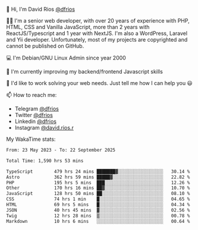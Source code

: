 👋 Hi, I'm David Rios [@dfrios](https://github.com/dfrios)

👨‍💻 I'm a senior web developer, with over 20 years of experience with PHP, HTML, CSS and Vanilla JavaScript, more than 2 years with ReactJS/Typescript and 1 year with NextJS. I'm also a WordPress, Laravel and Yii developer. Unfortunately, most of my projects are copyrighted and cannot be published on GitHub.

💻 I'm Debian/GNU Linux Admin since year 2000

🌱 I'm currently improving my backend/frontend Javascript skills

💞️ I'd like to work solving your web needs. Just tell me how I can help you 😃

📫 How to reach me:
* Telegram [@dfrios](https://t.me/dfrios)
* Twitter [@dfrios](https://twitter.com/dfrios)
* Linkedin [@dfrios](https://linkedin.com/in/dfrios)
* Instagram [@david.rios.r](https://instagram.com/david.rios.r)



My WakaTime stats:
<!--START_SECTION:waka-->

```txt
From: 23 May 2023 - To: 22 September 2025

Total Time: 1,590 hrs 53 mins

TypeScript        479 hrs 24 mins ███████▓░░░░░░░░░░░░░░░░░   30.14 %
Astro             362 hrs 59 mins █████▓░░░░░░░░░░░░░░░░░░░   22.82 %
PHP               195 hrs 5 mins  ███░░░░░░░░░░░░░░░░░░░░░░   12.26 %
Other             170 hrs 16 mins ██▓░░░░░░░░░░░░░░░░░░░░░░   10.70 %
JavaScript        128 hrs 50 mins ██░░░░░░░░░░░░░░░░░░░░░░░   08.10 %
CSS               74 hrs 1 min    █░░░░░░░░░░░░░░░░░░░░░░░░   04.65 %
HTML              69 hrs 5 mins   █░░░░░░░░░░░░░░░░░░░░░░░░   04.34 %
JSON              40 hrs 45 mins  ▓░░░░░░░░░░░░░░░░░░░░░░░░   02.56 %
Twig              12 hrs 28 mins  ▒░░░░░░░░░░░░░░░░░░░░░░░░   00.78 %
Markdown          10 hrs 6 mins   ░░░░░░░░░░░░░░░░░░░░░░░░░   00.64 %
```

<!--END_SECTION:waka-->
